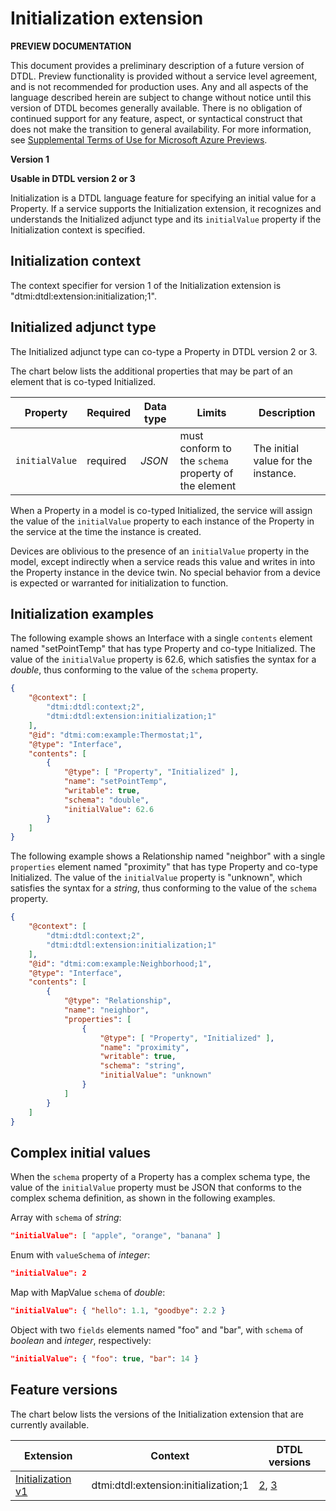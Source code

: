 # Initialization extension

**PREVIEW DOCUMENTATION**

This document provides a preliminary description of a future version of DTDL.
Preview functionality is provided without a service level agreement, and is not recommended for production uses.
Any and all aspects of the language described herein are subject to change without notice until this version of DTDL becomes generally available.
There is no obligation of continued support for any feature, aspect, or syntactical construct that does not make the transition to general availability.
For more information, see [Supplemental Terms of Use for Microsoft Azure Previews](https://azure.microsoft.com/en-us/support/legal/preview-supplemental-terms/).

**Version 1**

**Usable in DTDL version 2 or 3**

Initialization is a DTDL language feature for specifying an initial value for a Property.
If a service supports the Initialization extension, it recognizes and understands the Initialized adjunct type and its `initialValue` property if the Initialization context is specified.

## Initialization context

The context specifier for version 1 of the Initialization extension is "dtmi:dtdl:extension:initialization;1".

## Initialized adjunct type

The Initialized adjunct type can co-type a Property in DTDL version 2 or 3.

The chart below lists the additional properties that may be part of an element that is co-typed Initialized.

| Property | Required | Data type | Limits | Description |
| --- | --- | --- | --- | --- |
| `initialValue` | required | *JSON* | must conform to the `schema` property of the element | The initial value for the instance. |

When a Property in a model is co-typed Initialized, the service will assign the value of the `initialValue` property to each instance of the Property in the service at the time the instance is created.

Devices are oblivious to the presence of an `initialValue` property in the model, except indirectly when a service reads this value and writes in into the Property instance in the device twin.
No special behavior from a device is expected or warranted for initialization to function.

## Initialization examples

The following example shows an Interface with a single `contents` element named "setPointTemp" that has type Property and co-type Initialized.
The value of the `initialValue` property is 62.6, which satisfies the syntax for a *double*, thus conforming to the value of the `schema` property.

```json
{
    "@context": [
        "dtmi:dtdl:context;2",
        "dtmi:dtdl:extension:initialization;1"
    ],
    "@id": "dtmi:com:example:Thermostat;1",
    "@type": "Interface",
    "contents": [
        {
            "@type": [ "Property", "Initialized" ],
            "name": "setPointTemp",
            "writable": true,
            "schema": "double",
            "initialValue": 62.6
        }
    ]
}
```

The following example shows a Relationship named "neighbor" with a single `properties` element named "proximity" that has type Property and co-type Initialized.
The value of the `initialValue` property is "unknown", which satisfies the syntax for a *string*, thus conforming to the value of the `schema` property.

```json
{
    "@context": [
        "dtmi:dtdl:context;2",
        "dtmi:dtdl:extension:initialization;1"
    ],
    "@id": "dtmi:com:example:Neighborhood;1",
    "@type": "Interface",
    "contents": [
        {
            "@type": "Relationship",
            "name": "neighbor",
            "properties": [
                {
                    "@type": [ "Property", "Initialized" ],
                    "name": "proximity",
                    "writable": true,
                    "schema": "string",
                    "initialValue": "unknown"
                }
            ]
        }
    ]
}
```

## Complex initial values

When the `schema` property of a Property has a complex schema type, the value of the `initialValue` property must be JSON that conforms to the complex schema definition, as shown in the following examples.

Array with `schema` of *string*:

```json
"initialValue": [ "apple", "orange", "banana" ]
```

Enum with `valueSchema` of *integer*:

```json
"initialValue": 2
```

Map with MapValue `schema` of *double*:

```json
"initialValue": { "hello": 1.1, "goodbye": 2.2 }
```

Object with two `fields` elements named "foo" and "bar", with `schema` of *boolean* and *integer*, respectively:

```json
"initialValue": { "foo": true, "bar": 14 }
```

## Feature versions

The chart below lists the versions of the Initialization extension that are currently available.

| Extension | Context | DTDL versions |
| --- | --- | --- |
| [Initialization v1](./DTDL.initialization.v1.md) | dtmi:dtdl:extension:initialization;1 | [2](../v2/dtdlv2.md), [3](./DTDL.v3.md) |

